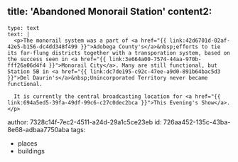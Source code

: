 title: 'Abandoned Monorail Station'
content2:
  -
    type: text
    text: |
      <p>The monorail system was a part of <a href="{{ link:42d6701d-02af-42e5-b156-dc4dd348f499 }}">Adobega County's</a>&nbsp;efforts to tie its far-flung districts together with a transporation system, based on the success seen in <a href="{{ link:3e664a00-7574-44aa-970b-fff26a06d4f4 }}">Monorail City</a>. Many are still functional, but Station 5B in <a href="{{ link:dc7de195-c92c-47ee-a9d0-891b64bac5d3 }}">Del Daurin's</a>&nbsp;Unincorporated Territory never became functional.

      It is currently the central broadcasting location for <a href="{{ link:694a5ed5-39fa-49df-99c6-c27c0dec2bca }}">This Evening's Show</a>.</p>
author: 7328c14f-7ec2-4511-a24d-29a1c5ce23eb
id: 726aa452-135c-43ba-8e68-adbaa7750aba
tags:
  - places
  - buildings
